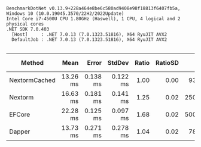 ```

BenchmarkDotNet v0.13.9+228a464e8be6c580ad9408e98f18813f6407fb5a, Windows 10 (10.0.19045.3570/22H2/2022Update)
Intel Core i7-4500U CPU 1.80GHz (Haswell), 1 CPU, 4 logical and 2 physical cores
.NET SDK 7.0.403
  [Host]     : .NET 7.0.13 (7.0.1323.51816), X64 RyuJIT AVX2
  DefaultJob : .NET 7.0.13 (7.0.1323.51816), X64 RyuJIT AVX2


```
| Method        | Mean     | Error    | StdDev   | Ratio | RatioSD | Gen0     | Gen1     | Allocated  | Alloc Ratio |
|-------------- |---------:|---------:|---------:|------:|--------:|---------:|---------:|-----------:|------------:|
| NextormCached | 13.26 ms | 0.138 ms | 0.122 ms |  1.00 |    0.00 |  93.7500 |        - |  208.61 KB |        1.00 |
| Nextorm       | 16.63 ms | 0.181 ms | 0.141 ms |  1.25 |    0.02 | 250.0000 |        - |  523.11 KB |        2.51 |
| EFCore        | 22.28 ms | 0.125 ms | 0.097 ms |  1.68 |    0.02 | 500.0000 | 250.0000 | 1059.04 KB |        5.08 |
| Dapper        | 13.73 ms | 0.271 ms | 0.278 ms |  1.04 |    0.02 |  78.1250 |        - |  188.92 KB |        0.91 |
